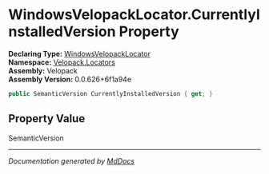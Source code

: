 ﻿<!--  
  <auto-generated>   
    The contents of this file were generated by a tool.  
    Changes to this file may be list if the file is regenerated  
  </auto-generated>   
-->

# WindowsVelopackLocator.CurrentlyInstalledVersion Property

**Declaring Type:** [WindowsVelopackLocator](../index.md)  
**Namespace:** [Velopack.Locators](../../index.md)  
**Assembly:** Velopack  
**Assembly Version:** 0.0.626+6f1a94e

```csharp
public SemanticVersion CurrentlyInstalledVersion { get; }
```

## Property Value

SemanticVersion

___

*Documentation generated by [MdDocs](https://github.com/ap0llo/mddocs)*
